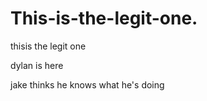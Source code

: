 # This-is-the-legit-one.
thisis the legit one


dylan is here

jake thinks he knows what he's doing
